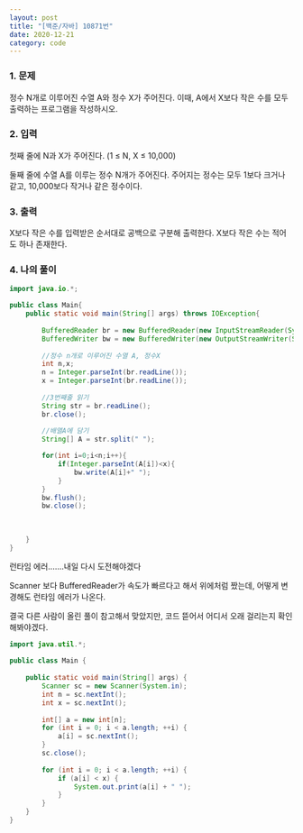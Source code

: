 ```yaml
---
layout: post
title: "[백준/자바] 10871번"
date: 2020-12-21
category: code
---
```


### 1. 문제

정수 N개로 이루어진 수열 A와 정수 X가 주어진다. 이때, A에서 X보다 작은 수를 모두 출력하는 프로그램을 작성하시오.


### 2. 입력

첫째 줄에 N과 X가 주어진다. (1 ≤ N, X ≤ 10,000)

둘째 줄에 수열 A를 이루는 정수 N개가 주어진다. 주어지는 정수는 모두 1보다 크거나 같고, 10,000보다 작거나 같은 정수이다.


### 3. 출력

X보다 작은 수를 입력받은 순서대로 공백으로 구분해 출력한다. X보다 작은 수는 적어도 하나 존재한다.


### 4. 나의 풀이

````java
import java.io.*;

public class Main{
    public static void main(String[] args) throws IOException{
    
        BufferedReader br = new BufferedReader(new InputStreamReader(System.in));
        BufferedWriter bw = new BufferedWriter(new OutputStreamWriter(System.out));
        
        //정수 n개로 이루어진 수열 A, 정수X
        int n,x;
        n = Integer.parseInt(br.readLine());
        x = Integer.parseInt(br.readLine());
        
        //3번째줄 읽기
        String str = br.readLine();
        br.close();
        
        //배열A에 담기
        String[] A = str.split(" ");

        for(int i=0;i<n;i++){
            if(Integer.parseInt(A[i])<x){
                bw.write(A[i]+" ");
            }
        }
        bw.flush();
        bw.close();
        
        
        
    }
}

`````

런타임 에러.......내일 다시 도전해야겠다

Scanner 보다 BufferedReader가 속도가 빠르다고 해서 위에처럼 짰는데, 어떻게 변경해도 런타임 에러가 나온다.

결국 다른 사람이 올린 풀이 참고해서 맞았지만, 코드 뜯어서 어디서 오래 걸리는지 확인해봐야겠다.

````java
import java.util.*;
 
public class Main {
 
    public static void main(String[] args) {
        Scanner sc = new Scanner(System.in);
        int n = sc.nextInt();
        int x = sc.nextInt();
         
        int[] a = new int[n];
        for (int i = 0; i < a.length; ++i) {
            a[i] = sc.nextInt();
        }
        sc.close();
         
        for (int i = 0; i < a.length; ++i) {
            if (a[i] < x) {
                System.out.print(a[i] + " ");
            }
        }
    }
}
````
